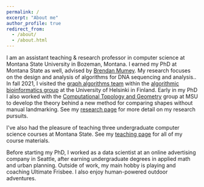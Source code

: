 ```yaml
---
permalink: /
excerpt: "About me"
author_profile: true
redirect_from:
  - /about/
  - /about.html
---
```


I am an assistant teaching & research professor in computer science at Montana
State University in Bozeman, Montana.
I earned my PhD at Montana State as well,
 advised by [Brendan
Mumey](https://www.cs.montana.edu/bmumey/). My research focuses on the design
and analysis of algorithms for DNA sequencing and analysis..
In fall 2021, I visited the [graph algorithms team](https://www2.helsinki.fi/en/researchgroups/algorithmic-bioinformatics/teams/graph-algorithms) within the [algorithmic bioinformatics group](https://www2.helsinki.fi/en/researchgroups/algorithmic-bioinformatics) at the University of Helsinki in Finland.
Early in my PhD I also worked with the [Computational Topology and
Geometry](https://www.cs.montana.edu/tda/index.html) group at MSU to develop
the theory behind a new method for comparing shapes without manual landmarking.
See my [research page](https://lgw2.github.io/research/) for more detail on my
research pursuits.

I've also had the pleasure of teaching three undergraduate computer science courses at Montana
State. See my [teaching page](https://lgw2.github.io/teaching/) for all of my
course materials.

Before starting my PhD, I worked as a data scientist at an online advertising
company in Seattle, after earning undergraduate degrees in applied math and
urban planning.  Outside of work, my main hobby is playing and coaching
Ultimate Frisbee.  I also enjoy human-powered outdoor adventures.

